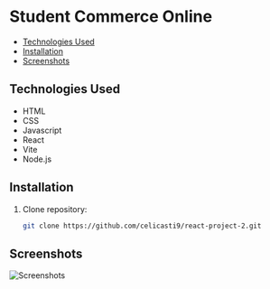 # Student Commerce Online


- [Technologies Used](#technologies)
- [Installation](#installation)
- [Screenshots](#screenshots)


## Technologies Used

- HTML
- CSS
- Javascript
- React
- Vite
- Node.js

## Installation

1. Clone repository:

   ```bash
   git clone https://github.com/celicasti9/react-project-2.git

## Screenshots
   ![Screenshots](assets/images/screenshot.png)
